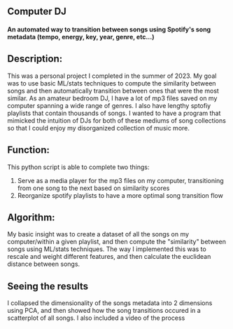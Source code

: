 ## Computer DJ
#### An automated way to transition between songs using Spotify's song metadata (tempo, energy, key, year, genre, etc...)

## Description:
This was a personal project I completed in the summer of 2023. My goal was to use basic ML/stats techniques to compute the similarity between songs and then automatically transition between ones that were the most similar. 
As an amateur bedroom DJ, I have a lot of mp3 files saved on my computer spanning a wide range of genres. I also have lengthy sptofiy playlists that contain thousands of songs. I wanted to have a program that mimicked the intuition of DJs for both of these mediums of song collections so that I could enjoy my disorganized collection of music more.

## Function:
This python script is able to complete two things:
1. Serve as a media player for the mp3 files on my computer, transitioning from one song to the next based on similarity scores
2. Reorganize spotify playlists to have a more optimal song transition flow

## Algorithm:
My basic insight was to create a dataset of all the songs on my computer/within a given playlist, and then compute the "similarity" between songs using ML/stats techniques. 
The way I implemented this was to rescale and weight different features, and then calculate the euclidean distance between songs. 

## Seeing the results
I collapsed the dimensionality of the songs metadata into 2 dimensions using PCA, and then showed how the song transitions occured in a scatterplot of all songs. I also included a video of the process
